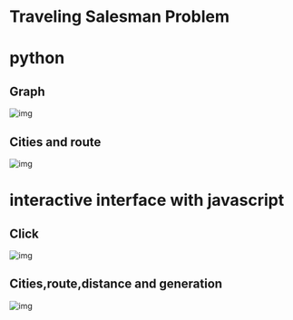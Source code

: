 # Traveling Salesman Problem


# python

 ## Graph
![img]()

## Cities and route
![img]()

# interactive interface with javascript

## Click
![img]()

## Cities,route,distance and generation
![img]()